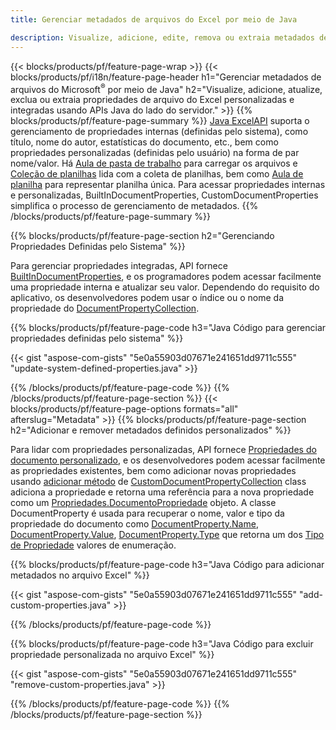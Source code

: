 ```yaml
---
title: Gerenciar metadados de arquivos do Excel por meio de Java

description: Visualize, adicione, edite, remova ou extraia metadados de arquivos do Excel com apenas algumas linhas de código Java
---
```

{{< blocks/products/pf/feature-page-wrap >}}
{{< blocks/products/pf/i18n/feature-page-header h1="Gerenciar metadados de arquivos do Microsoft<sup>&reg;</sup> por meio de Java" h2="Visualize, adicione, atualize, exclua ou extraia propriedades de arquivo do Excel personalizadas e integradas usando APIs Java do lado do servidor." >}}
{{% blocks/products/pf/feature-page-summary %}}
[Java ExcelAPI](/cells/java/) suporta o gerenciamento de propriedades internas (definidas pelo sistema), como título, nome do autor, estatísticas do documento, etc., bem como propriedades personalizadas (definidas pelo usuário) na forma de par nome/valor. Há [Aula de pasta de trabalho](https://reference.aspose.com/cells/java/com.aspose.cells/Workbook) para carregar os arquivos e [Coleção de planilhas](https://reference.aspose.com/cells/java/com.aspose.cells/WorksheetCollection) lida com a coleta de planilhas, bem como [Aula de planilha](https://reference.aspose.com/cells/java/com.aspose.cells/Worksheet) para representar planilha única. Para acessar propriedades internas e personalizadas, BuiltInDocumentProperties, CustomDocumentProperties simplifica o processo de gerenciamento de metadados. 
{{% /blocks/products/pf/feature-page-summary %}}

{{% blocks/products/pf/feature-page-section h2="Gerenciando Propriedades Definidas pelo Sistema" %}}

Para gerenciar propriedades integradas, API fornece [BuiltInDocumentProperties](https://reference.aspose.com/cells/java/com.aspose.cells/worksheetcollection#BuiltInDocumentProperties), e os programadores podem acessar facilmente uma propriedade interna e atualizar seu valor. Dependendo do requisito do aplicativo, os desenvolvedores podem usar o índice ou o nome da propriedade do [DocumentPropertyCollection](https://reference.aspose.com/cells/java/com.aspose.cells/DocumentPropertyCollection). 

{{% blocks/products/pf/feature-page-code h3="Java Código para gerenciar propriedades definidas pelo sistema" %}}

{{< gist "aspose-com-gists" "5e0a55903d07671e241651dd9711c555" "update-system-defined-properties.java" >}}

{{% /blocks/products/pf/feature-page-code %}}
{{% /blocks/products/pf/feature-page-section %}}
{{< blocks/products/pf/feature-page-options formats="all" afterslug="Metadata" >}}
{{% blocks/products/pf/feature-page-section h2="Adicionar e remover metadados definidos personalizados" %}}

Para lidar com propriedades personalizadas, API fornece [Propriedades do documento personalizado](https://reference.aspose.com/cells/java/com.aspose.cells/worksheetcollection#CustomDocumentProperties), e os desenvolvedores podem acessar facilmente as propriedades existentes, bem como adicionar novas propriedades usando [adicionar método](https://reference.aspose.com/cells/java/com.aspose.cells/customdocumentpropertycollection#add(java.lang.String,%20boolean)) de [CustomDocumentPropertyCollection](https://reference.aspose.com/cells/java/com.aspose.cells/CustomDocumentPropertyCollection) class adiciona a propriedade e retorna uma referência para a nova propriedade como um [Propriedades.DocumentoPropriedade](https://reference.aspose.com/cells/java/com.aspose.cells/DocumentProperty) objeto. A classe DocumentProperty é usada para recuperar o nome, valor e tipo da propriedade do documento como [DocumentProperty.Name](https://reference.aspose.com/cells/java/com.aspose.cells/documentproperty#Name), [DocumentProperty.Value](https://reference.aspose.com/cells/java/com.aspose.cells/documentproperty#Value),  [DocumentProperty.Type](https://reference.aspose.com/cells/java/com.aspose.cells/documentproperty#Type) que retorna um dos [Tipo de Propriedade](https://reference.aspose.com/cells/java/com.aspose.cells/PropertyType) valores de enumeração. 
 
{{% blocks/products/pf/feature-page-code h3="Java Código para adicionar metadados no arquivo Excel" %}}

{{< gist "aspose-com-gists" "5e0a55903d07671e241651dd9711c555" "add-custom-properties.java" >}}

{{% /blocks/products/pf/feature-page-code %}}


{{% blocks/products/pf/feature-page-code h3="Java Código para excluir propriedade personalizada no arquivo Excel" %}}

{{< gist "aspose-com-gists" "5e0a55903d07671e241651dd9711c555" "remove-custom-properties.java" >}}

{{% /blocks/products/pf/feature-page-code %}}
{{% /blocks/products/pf/feature-page-section %}}
